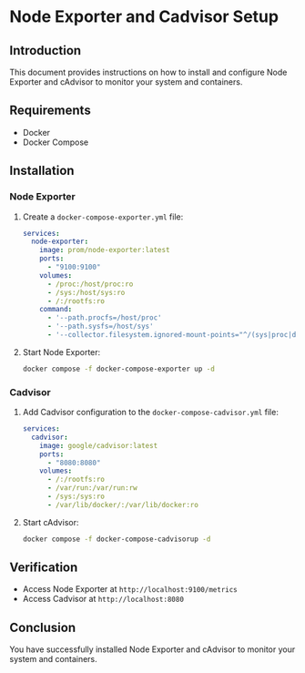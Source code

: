 # Node Exporter and Cadvisor Setup

## Introduction

This document provides instructions on how to install and configure Node Exporter and cAdvisor to monitor your system and containers.

## Requirements

- Docker
- Docker Compose

## Installation

### Node Exporter

1. Create a `docker-compose-exporter.yml` file:

    ```yaml
    services:
      node-exporter:
        image: prom/node-exporter:latest
        ports:
          - "9100:9100"
        volumes:
          - /proc:/host/proc:ro
          - /sys:/host/sys:ro
          - /:/rootfs:ro
        command:
          - '--path.procfs=/host/proc'
          - '--path.sysfs=/host/sys'
          - '--collector.filesystem.ignored-mount-points="^/(sys|proc|dev|host|etc)($$|/)"'
    ```

2. Start Node Exporter:

    ```sh
    docker compose -f docker-compose-exporter up -d
    ```

### Cadvisor

1. Add Cadvisor configuration to the `docker-compose-cadvisor.yml` file:

    ```yaml
    services:
      cadvisor:
        image: google/cadvisor:latest
        ports:
          - "8080:8080"
        volumes:
          - /:/rootfs:ro
          - /var/run:/var/run:rw
          - /sys:/sys:ro
          - /var/lib/docker/:/var/lib/docker:ro
    ```

2. Start cAdvisor:

    ```sh
    docker compose -f docker-compose-cadvisorup -d 
    ```

## Verification

- Access Node Exporter at `http://localhost:9100/metrics`
- Access Cadvisor at `http://localhost:8080`

## Conclusion

You have successfully installed Node Exporter and cAdvisor to monitor your system and containers.